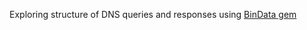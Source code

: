Exploring structure of DNS queries and responses using [BinData gem](https://github.com/dmendel/bindata)
